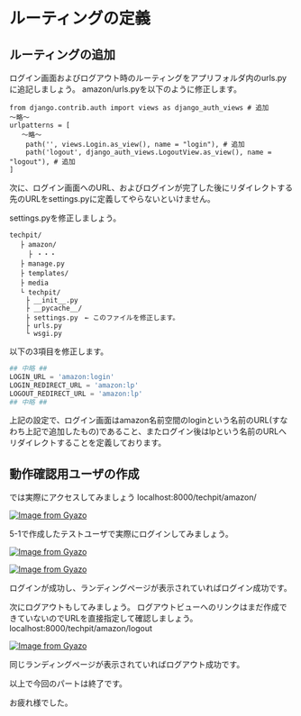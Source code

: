 # ルーティングの定義

## ルーティングの追加
ログイン画面およびログアウト時のルーティングをアプリフォルダ内のurls.pyに追記しましょう。
amazon/urls.pyを以下のように修正します。

```
from django.contrib.auth import views as django_auth_views # 追加
〜略〜
urlpatterns = [
   〜略〜
    path('', views.Login.as_view(), name = "login"), # 追加
    path('logout', django_auth_views.LogoutView.as_view(), name = "logout"), # 追加
]
```

次に、ログイン画面へのURL、およびログインが完了した後にリダイレクトする先のURLをsettings.pyに定義してやらないといけません。

settings.pyを修正しましょう。
```
techpit/
　 ├ amazon/
　   ├ ・・・
　 ├ manage.py
　 ├ templates/ 
　 ├ media 
　 └ techpit/
    ├ __init__.py
    ├ __pycache__/
    ├ settings.py　← このファイルを修正します。
    ├ urls.py
    └ wsgi.py
```

以下の3項目を修正します。
```py
## 中略 ##
LOGIN_URL = 'amazon:login'
LOGIN_REDIRECT_URL = 'amazon:lp'
LOGOUT_REDIRECT_URL = 'amazon:lp'
## 中略 ##
```

上記の設定で、ログイン画面はamazon名前空間のloginという名前のURL(すなわち上記で追加したもの)であること、またログイン後はlpという名前のURLへリダイレクトすることを定義しております。

## 動作確認用ユーザの作成


では実際にアクセスしてみましょう
localhost:8000/techpit/amazon/

[![Image from Gyazo](https://i.gyazo.com/881d8d0cd15c98b468c43c9ad738c177.png)](https://gyazo.com/881d8d0cd15c98b468c43c9ad738c177)

5-1で作成したテストユーザで実際にログインしてみましょう。

[![Image from Gyazo](https://i.gyazo.com/23de4c0e8f374dbcb59d320785e13e58.png)](https://gyazo.com/23de4c0e8f374dbcb59d320785e13e58)


[![Image from Gyazo](https://i.gyazo.com/e9cecac1fdfa08f819823827ef06178b.png)](https://gyazo.com/e9cecac1fdfa08f819823827ef06178b)

ログインが成功し、ランディングページが表示されていればログイン成功です。

次にログアウトもしてみましょう。
ログアウトビューへのリンクはまだ作成できていないのでURLを直接指定して確認しましょう。
localhost:8000/techpit/amazon/logout

[![Image from Gyazo](https://i.gyazo.com/e9cecac1fdfa08f819823827ef06178b.png)](https://gyazo.com/e9cecac1fdfa08f819823827ef06178b)

同じランディングページが表示されていればログアウト成功です。

以上で今回のパートは終了です。

お疲れ様でした。